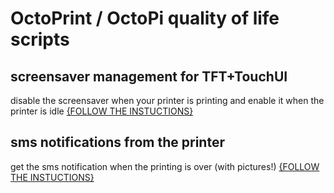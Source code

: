 # OctoPrint / OctoPi quality of life scripts

## screensaver management for TFT+TouchUI
disable the screensaver when your printer is printing and enable it when the printer is idle
[{FOLLOW THE INSTUCTIONS}](https://hexnumbers.github.io/OctoPrint/screensaver)

## sms notifications from the printer
get the sms notification when the printing is over (with pictures!)
[{FOLLOW THE INSTUCTIONS}](https://hexnumbers.github.io/OctoPrint/notifications)
